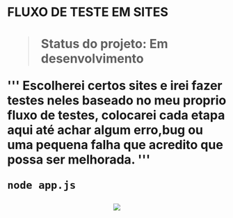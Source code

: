 <h1> FLUXO DE TESTE EM SITES <h1>

> Status do projeto: Em desenvolvimento

'''
  Escolherei certos sites e irei fazer testes neles baseado no meu proprio fluxo de testes, colocarei cada etapa aqui até achar algum erro,bug ou uma pequena falha que acredito que possa ser melhorada.
'''

  ```
  node app.js
  ```
  
<p align="center">
<img src="http://img.shields.io/static/v1?label=STATUS&message=EM%20DESENVOLVIMENTO&color=GREEN&style=for-the-badge"/>
</p>
